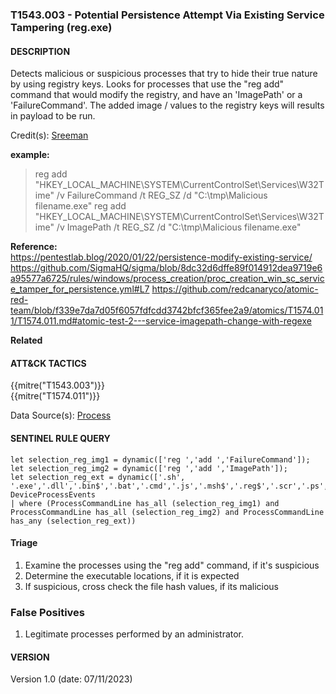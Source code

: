 ### T1543.003 - Potential Persistence Attempt Via Existing Service Tampering (reg.exe)

#### DESCRIPTION

Detects malicious or suspicious processes that try to hide their true nature by using registry keys. Looks for processes that use the "reg add" command that would modify the registry, and have an 'ImagePath' or a 'FailureCommand'. The added image / values to the registry keys will results in payload to be run.

Credit(s): [Sreeman](https://github.com/SigmaHQ/sigma/blob/8dc32d6dffe89f014912dea9719e6a95577a6725/rules/windows/process_creation/proc_creation_win_sc_service_tamper_for_persistence.yml#L7)

**example:**

> reg add "HKEY_LOCAL_MACHINE\\SYSTEM\\CurrentControlSet\\Services\\W32Time" /v FailureCommand /t REG_SZ /d "C:\\tmp\\Malicious filename.exe"
> reg add "HKEY_LOCAL_MACHINE\\SYSTEM\\CurrentControlSet\\Services\\W32Time" /v ImagePath /t REG_SZ /d "C:\\tmp\\Malicious filename.exe"

**Reference:**\
https://pentestlab.blog/2020/01/22/persistence-modify-existing-service/
https://github.com/SigmaHQ/sigma/blob/8dc32d6dffe89f014912dea9719e6a95577a6725/rules/windows/process_creation/proc_creation_win_sc_service_tamper_for_persistence.yml#L7
https://github.com/redcanaryco/atomic-red-team/blob/f339e7da7d05f6057fdfcdd3742bfcf365fee2a9/atomics/T1574.011/T1574.011.md#atomic-test-2---service-imagepath-change-with-regexe

**Related**

#### ATT&CK TACTICS<br>

{{mitre("T1543.003")}}\
{{mitre("T1574.011")}}

Data Source(s):
[Process](https://attack.mitre.org/datasources/DS0009/)

#### SENTINEL RULE QUERY<br>

```
let selection_reg_img1 = dynamic(['reg ','add ','FailureCommand']); 
let selection_reg_img2 = dynamic(['reg ','add ','ImagePath']); 
let selection_reg_ext = dynamic(['.sh', '.exe','.dll','.bin$','.bat','.cmd','.js','.msh$','.reg$','.scr','.ps','.vb','.jar','.pl']); 
DeviceProcessEvents
| where (ProcessCommandLine has_all (selection_reg_img1) and ProcessCommandLine has_all (selection_reg_img2) and ProcessCommandLine has_any (selection_reg_ext))
```

#### Triage

1. Examine the processes using the "reg add" command, if it's suspicious
1. Determine the executable locations, if it is expected
1. If suspicious, cross check the file hash values, if its malicious

### False Positives

1. Legitimate processes performed by an administrator.

#### VERSION

Version 1.0 (date: 07/11/2023)
